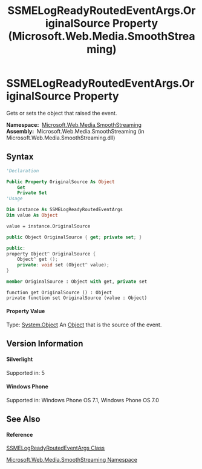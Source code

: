 ﻿---
title: SSMELogReadyRoutedEventArgs.OriginalSource Property  (Microsoft.Web.Media.SmoothStreaming)
TOCTitle: OriginalSource Property
ms:assetid: P:Microsoft.Web.Media.SmoothStreaming.SSMELogReadyRoutedEventArgs.OriginalSource
ms:mtpsurl: https://msdn.microsoft.com/en-us/library/microsoft.web.media.smoothstreaming.ssmelogreadyroutedeventargs.originalsource(v=VS.95)
ms:contentKeyID: 46307865
ms.date: 05/31/2012
mtps_version: v=VS.95
f1_keywords:
- Microsoft.Web.Media.SmoothStreaming.SSMELogReadyRoutedEventArgs.get_OriginalSource
- Microsoft.Web.Media.SmoothStreaming.SSMELogReadyRoutedEventArgs.OriginalSource
- Microsoft.Web.Media.SmoothStreaming.SSMELogReadyRoutedEventArgs.set_OriginalSource
dev_langs:
- CSharp
- JScript
- VB
- FSharp
- c++
api_location:
- Microsoft.Web.Media.SmoothStreaming.dll
api_name:
- Microsoft.Web.Media.SmoothStreaming.SSMELogReadyRoutedEventArgs.get_OriginalSource
- Microsoft.Web.Media.SmoothStreaming.SSMELogReadyRoutedEventArgs.OriginalSource
- Microsoft.Web.Media.SmoothStreaming.SSMELogReadyRoutedEventArgs.set_OriginalSource
api_type:
- Managed
topic_type:
- apiref
- kbSyntax
product_family_name: VS
ROBOTS: INDEX,FOLLOW
---

# SSMELogReadyRoutedEventArgs.OriginalSource Property

Gets or sets the object that raised the event.

**Namespace:**  [Microsoft.Web.Media.SmoothStreaming](microsoft-web-media-smoothstreaming-namespace_1.md)  
**Assembly:**  Microsoft.Web.Media.SmoothStreaming (in Microsoft.Web.Media.SmoothStreaming.dll)

## Syntax

``` vb
'Declaration

Public Property OriginalSource As Object
    Get
    Private Set
'Usage

Dim instance As SSMELogReadyRoutedEventArgs
Dim value As Object

value = instance.OriginalSource
```

``` csharp
public Object OriginalSource { get; private set; }
```

``` c++
public:
property Object^ OriginalSource {
    Object^ get ();
    private: void set (Object^ value);
}
```

``` fsharp
member OriginalSource : Object with get, private set
```

``` jscript
function get OriginalSource () : Object
private function set OriginalSource (value : Object)
```

#### Property Value

Type: [System.Object](https://msdn.microsoft.com/en-us/library/e5kfa45b\(v=vs.95\))  
An [Object](https://msdn.microsoft.com/en-us/library/e5kfa45b\(v=vs.95\)) that is the source of the event.

## Version Information

#### Silverlight

Supported in: 5  

#### Windows Phone

Supported in: Windows Phone OS 7.1, Windows Phone OS 7.0  

## See Also

#### Reference

[SSMELogReadyRoutedEventArgs Class](ssmelogreadyroutedeventargs-class-microsoft-web-media-smoothstreaming_1.md)

[Microsoft.Web.Media.SmoothStreaming Namespace](microsoft-web-media-smoothstreaming-namespace_1.md)

